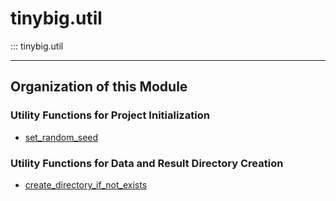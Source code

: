 # tinybig.util

::: tinybig.util

---------------------------------------
## Organization of this Module

### Utility Functions for Project Initialization
* [set_random_seed](set_random_seed.md)

### Utility Functions for Data and Result Directory Creation
* [create_directory_if_not_exists](create_directory_if_not_exists.md)